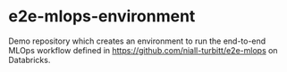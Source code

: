 # e2e-mlops-environment
Demo repository which creates an environment to run the end-to-end MLOps workflow defined in https://github.com/niall-turbitt/e2e-mlops on Databricks.
